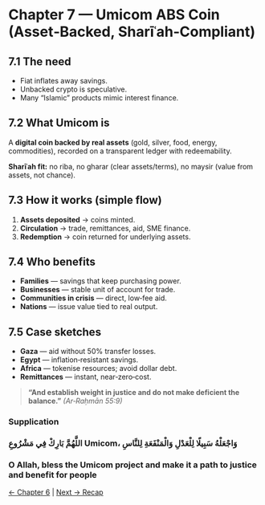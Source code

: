 ﻿
# Chapter 7 — Umicom ABS Coin (Asset‑Backed, Sharīʿah‑Compliant)

## 7.1 The need
- Fiat inflates away savings.
- Unbacked crypto is speculative.
- Many “Islamic” products mimic interest finance.

## 7.2 What Umicom is
A **digital coin backed by real assets** (gold, silver, food, energy, commodities), recorded on a transparent ledger with redeemability.

**Sharīʿah fit:** no riba, no gharar (clear assets/terms), no maysir (value from assets, not chance).

## 7.3 How it works (simple flow)
1) **Assets deposited** → coins minted.
2) **Circulation** → trade, remittances, aid, SME finance.
3) **Redemption** → coin returned for underlying assets.

## 7.4 Who benefits
- **Families** — savings that keep purchasing power.
- **Businesses** — stable unit of account for trade.
- **Communities in crisis** — direct, low‑fee aid.
- **Nations** — issue value tied to real output.

## 7.5 Case sketches
- **Gaza** — aid without 50% transfer losses.
- **Egypt** — inflation‑resistant savings.
- **Africa** — tokenise resources; avoid dollar debt.
- **Remittances** — instant, near‑zero‑cost.

> **“And establish weight in justice and do not make deficient the balance.”** *(Ar‑Raḥmān 55:9)*

### Supplication
### اللَّهُمَّ بَارِكْ فِي مَشْرُوعِ Umicom، وَاجْعَلْهُ سَبِيلًا لِلْعَدْلِ وَالْمَنْفَعَةِ لِلنَّاسِ
### O Allah, bless the Umicom project and make it a path to justice and benefit for people

[← Chapter 6](islamic_finance_and_future.md) | [Next → Recap](recap.md)
